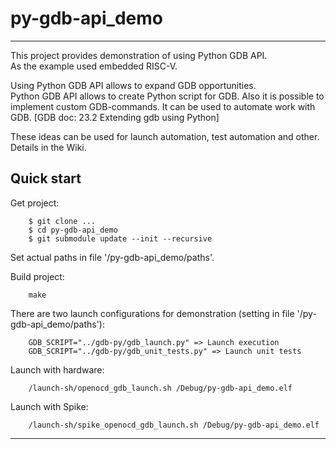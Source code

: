 
# py-gdb-api_demo

----

This project provides demonstration of using Python GDB API.  
As the example used embedded RISC-V.

Using Python GDB API allows to expand GDB opportunities.  
Python GDB API allows to create Python script for GDB. Also it is possible to implement custom GDB-commands. It can be used to automate work with GDB. [GDB doc: 23.2 Extending gdb using Python]  

These ideas can be used for launch automation, test automation and other. Details in the Wiki.

## Quick start

Get project:

        $ git clone ...
        $ cd py-gdb-api_demo
        $ git submodule update --init --recursive

Set actual paths in file '/py-gdb-api_demo/paths'.

Build project:

        make

There are two launch configurations for demonstration (setting in file '/py-gdb-api_demo/paths'):

        GDB_SCRIPT="../gdb-py/gdb_launch.py" => Launch execution
        GDB_SCRIPT="../gdb-py/gdb_unit_tests.py" => Launch unit tests

Launch with hardware:

        /launch-sh/openocd_gdb_launch.sh /Debug/py-gdb-api_demo.elf

Launch with Spike:

        /launch-sh/spike_openocd_gdb_launch.sh /Debug/py-gdb-api_demo.elf

----

